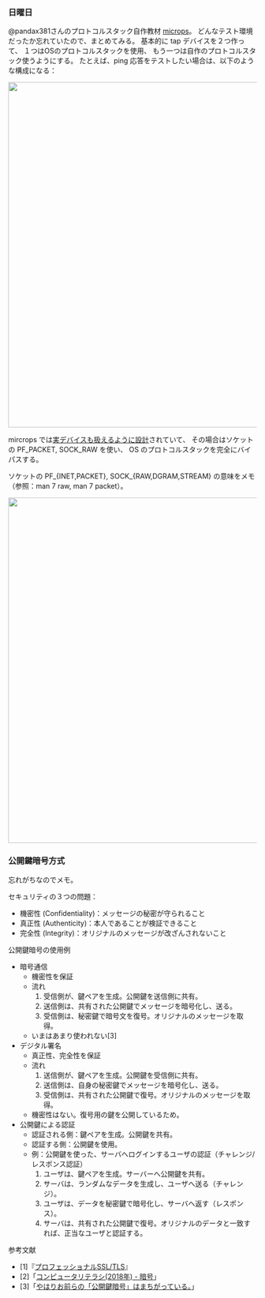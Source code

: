 ### 日曜日

@pandax381さんのプロトコルスタック自作教材 [microps](https://github.com/pandax381/microps)。
どんなテスト環境だったか忘れていたので、まとめてみる。
基本的に tap デバイスを２つ作って、
１つはOSのプロトコルスタックを使用、
もう一つは自作のプロトコルスタック使うようにする。
たとえば、ping 応答をテストしたい場合は、以下のような構成になる：

<img src="https://i.imgur.com/rf0NP6t.png" width="700">

mircrops では[実デバイスも扱えるように設計](https://docs.google.com/presentation/d/1_fTLvWuNkJ0cpQFKQ1m-J58nAX2kCSe8DujD7RiyStA/edit?slide=id.gd3283b5d32_0_931#slide=id.gd3283b5d32_0_931)されていて、
その場合はソケットの PF_PACKET, SOCK_RAW を使い、
OS のプロトコルスタックを完全にバイパスする。

ソケットの PF_{INET,PACKET}, SOCK_{RAW,DGRAM,STREAM} の意味をメモ（参照：man 7 raw, man 7 packet）。

<img src="https://i.imgur.com/HQRHUho.png" width="700">

### 公開鍵暗号方式

忘れがちなのでメモ。

セキュリティの３つの問題：

- 機密性 (Confidentiality)：メッセージの秘密が守られること
- 真正性 (Authenticity)：本人であることが検証できること
- 完全性 (Integrity)：オリジナルのメッセージが改ざんされないこと

公開鍵暗号の使用例

- 暗号通信
  - 機密性を保証
  - 流れ
    1. 受信側が、鍵ペアを生成。公開鍵を送信側に共有。
    2. 送信側は、共有された公開鍵でメッセージを暗号化し、送る。
    3. 受信側は、秘密鍵で暗号文を復号。オリジナルのメッセージを取得。
  - いまはあまり使われない[3]
- デジタル署名
  - 真正性、完全性を保証
  - 流れ
    1. 送信側が、鍵ペアを生成。公開鍵を受信側に共有。
    2. 送信側は、自身の秘密鍵でメッセージを暗号化し、送る。
    3. 受信側は、共有された公開鍵で復号。オリジナルのメッセージを取得。
  - 機密性はない。復号用の鍵を公開しているため。
- 公開鍵による認証
  - 認証される側：鍵ペアを生成。公開鍵を共有。
  - 認証する側：公開鍵を使用。
  - 例：公開鍵を使った、サーバへログインするユーザの認証（チャレンジ/レスポンス認証）
    1. ユーザは、鍵ペアを生成。サーバーへ公開鍵を共有。
    2. サーバは、ランダムなデータを生成し、ユーザへ送る（チャレンジ）。
    3. ユーザは、データを秘密鍵で暗号化し、サーバへ返す（レスポンス）。
    4. サーバは、共有された公開鍵で復号。オリジナルのデータと一致すれば、正当なユーザと認証する。

参考文献

- [1]『[プロフェッショナルSSL/TLS](https://www.lambdanote.com/products/tls)』
- [2]「[コンピュータリテラシ(2018年) - 暗号](https://www.coins.tsukuba.ac.jp/~yas/coins/literacy-2018/2018-05-22/index.html#cryptography)」
- [3]「[やはりお前らの「公開鍵暗号」はまちがっている。](https://zenn.dev/tetsu1008/articles/1e3673ca1ece42)」